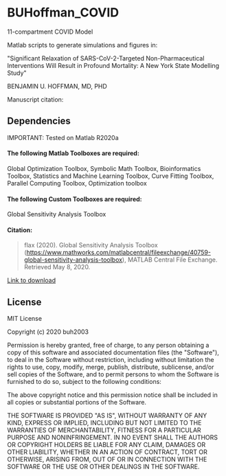 # BUHoffman_COVID
11-compartment COVID Model

Matlab scripts to generate simulations and figures in:

"Significant Relaxation of SARS-CoV-2-Targeted Non-Pharmaceutical Interventions Will Result in Profound Mortality: A New York State Modelling Study"

BENJAMIN U. HOFFMAN, MD, PHD

Manuscript citation:

## Dependencies
IMPORTANT: Tested on Matlab R2020a

#### The following Matlab Toolboxes are required:

Global Optimization Toolbox, Symbolic Math Toolbox, Bioinformatics Toolbox, Statistics and Machine Learning Toolbox, Curve Fitting Toolbox, Parallel Computing Toolbox, Optimization toolbox

#### The following Custom Toolboxes are required:

Global Sensitivity Analysis Toolbox

#### Citation: 
> flax (2020). Global Sensitivity Analysis Toolbox (https://www.mathworks.com/matlabcentral/fileexchange/40759-global-sensitivity-analysis-toolbox), MATLAB Central File Exchange. Retrieved May 8, 2020.

[Link to download](https://www.mathworks.com/matlabcentral/fileexchange/40759-global-sensitivity-analysis-toolbox)

## License

MIT License

Copyright (c) 2020 buh2003

Permission is hereby granted, free of charge, to any person obtaining a copy
of this software and associated documentation files (the "Software"), to deal
in the Software without restriction, including without limitation the rights
to use, copy, modify, merge, publish, distribute, sublicense, and/or sell
copies of the Software, and to permit persons to whom the Software is
furnished to do so, subject to the following conditions:

The above copyright notice and this permission notice shall be included in all
copies or substantial portions of the Software.

THE SOFTWARE IS PROVIDED "AS IS", WITHOUT WARRANTY OF ANY KIND, EXPRESS OR
IMPLIED, INCLUDING BUT NOT LIMITED TO THE WARRANTIES OF MERCHANTABILITY,
FITNESS FOR A PARTICULAR PURPOSE AND NONINFRINGEMENT. IN NO EVENT SHALL THE
AUTHORS OR COPYRIGHT HOLDERS BE LIABLE FOR ANY CLAIM, DAMAGES OR OTHER
LIABILITY, WHETHER IN AN ACTION OF CONTRACT, TORT OR OTHERWISE, ARISING FROM,
OUT OF OR IN CONNECTION WITH THE SOFTWARE OR THE USE OR OTHER DEALINGS IN THE
SOFTWARE.
